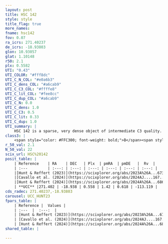 ```yaml
---
layout: post
title: HSC 142
style: style
title_flag: true
more_names: 
fname: hsc142
fov: 0.07
ra_icrs: 271.40237
de_icrs: -18.93803
glon: 10.93057
glat: 1.10148
r50: 2.1
plx: 0.5582
UTI: "0.43"
UTI_COLOR: "#fff8dc"
UTI_C_N_COL: "#e0a6b3"
UTI_C_dens_COL: "#a6cab9"
UTI_C_C3_COL: "#ffffe8"
UTI_C_lit_COL: "#fee8cc"
UTI_C_dup_COL: "#a6cab9"
UTI_C_N: 0.0
UTI_C_dens: 1.0
UTI_C_C3: 0.5
UTI_C_lit: 0.33
UTI_C_dup: 1.0
UTI_summary: |
    HSC 142 is a sparse, very dense object of intermediate C3 quality. It was recently reported in the literature.<br><br><span style="color: #99180f; font-weight: bold;">Warning: </span>contains less than 25 stars with <i>P>0.5</i> estimated.
class3: |
    <span style="color: #FFC300; font-weight: bold;">B</span><span style="color: #FFC300; font-weight: bold;">B</span>
r_50_val: 2.1
N_50_val: 22
scix_url: HSC%20142
posit_table: |
    | Reference    | RA    | DEC   | Plx  | pmRA  | pmDE   |  Rv  |
    | :---         | :---: | :---: | :---: | :---: | :---: | :---: |
    |[Hunt & Reffert (2023)](https://scixplorer.org/abs/2023A%26A...673A.114H) | 271.405 | -18.945 | 0.567 | 1.439 | 0.624 | -113.137 |
    |[Cavallo et al. (2024)](https://scixplorer.org/abs/2024AJ....167...12C) | 271.44 | -18.921 | 0.565 | -- | -- | -- |
    |[Hunt & Reffert (2024)](https://scixplorer.org/abs/2024A%26A...686A..42H) | 271.405 | -18.945 | 0.567 | 1.439 | 0.624 | -113.137 |
    | **UCC** |271.402 | -18.938 | 0.558 | 1.42 | 0.618 | -113.119 | 
cds_radec: 271.40237,-18.93803
carousel: UCC_HUNT23
fpars_table: |
    | Reference |  Values |
    | :---  |  :---:  |
    | [Hunt & Reffert (2023)](https://scixplorer.org/abs/2023A%26A...673A.114H) | `AV50=5.476, diffAV50=2.457, MOD50=11.075, logAge50=8.181` |
    | [Cavallo et al. (2024)](https://scixplorer.org/abs/2024AJ....167...12C) | `AV50=4.86, dMod50=11.66, logAge50=7.56, [Fe/H]50=0.85` |
    | [Hunt & Reffert (2024)](https://scixplorer.org/abs/2024A%26A...686A..42H) | `MassJ=466.556` |
shared_table: |
    
---
```

